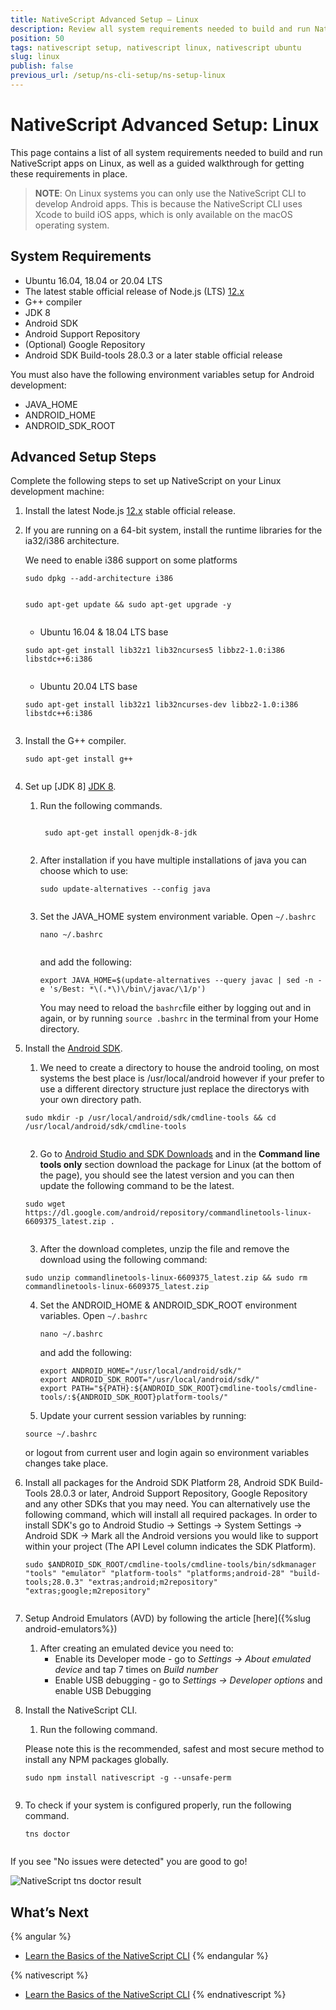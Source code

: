 ```yaml
---
title: NativeScript Advanced Setup — Linux
description: Review all system requirements needed to build and run NativeScript apps on Linux and follow the walkthrough to learn how to install and configure these dependencies.
position: 50
tags: nativescript setup, nativescript linux, nativescript ubuntu
slug: linux
publish: false
previous_url: /setup/ns-cli-setup/ns-setup-linux
---
```


# NativeScript Advanced Setup: Linux

This page contains a list of all system requirements needed to build and run NativeScript apps on Linux, as well as a guided walkthrough for getting these requirements in place.

> **NOTE**: On Linux systems you can only use the NativeScript CLI to develop Android apps. This is because the NativeScript CLI uses Xcode to build iOS apps, which is only available on the macOS operating system. 

## System Requirements

* Ubuntu 16.04, 18.04 or 20.04 LTS
* The latest stable official release of Node.js (LTS) [12.x](https://nodejs.org/dist/latest-v12.x/) 
* G++ compiler
* JDK 8
* Android SDK
* Android Support Repository
* (Optional) Google Repository
* Android SDK Build-tools 28.0.3 or a later stable official release

You must also have the following environment variables setup for Android development:

* JAVA_HOME
* ANDROID_HOME
* ANDROID_SDK_ROOT

## Advanced Setup Steps

Complete the following steps to set up NativeScript on your Linux development machine:

1. Install the latest Node.js [12.x](https://nodejs.org/dist/latest-v12.x/) stable official release. 

2. If you are running on a 64-bit system, install the runtime libraries for the ia32/i386 architecture.

    We need to enable i386 support on some platforms
    <pre class="add-copy-button"><code class="language-terminal">sudo dpkg --add-architecture i386
    </code></pre>

    <pre class="add-copy-button"><code class="language-terminal">sudo apt-get update && sudo apt-get upgrade -y
    </code></pre>
    
    - Ubuntu 16.04 &amp; 18.04 LTS base

    <pre class="add-copy-button"><code class="language-terminal">sudo apt-get install lib32z1 lib32ncurses5 libbz2-1.0:i386 libstdc++6:i386
    </code></pre>

    - Ubuntu 20.04 LTS base

    <pre class="add-copy-button"><code class="language-terminal">sudo apt-get install lib32z1 lib32ncurses-dev libbz2-1.0:i386 libstdc++6:i386
    </code></pre>
    
    
3. Install the G++ compiler.

    <pre class="add-copy-button"><code class="language-terminal">sudo apt-get install g++
    </code></pre>

4. Set up [JDK 8] [JDK 8](https://openjdk.java.net/install/).
    1. Run the following commands.

        <pre class="add-copy-button"><code class="language-terminal">
        sudo apt-get install openjdk-8-jdk
        </code></pre>

    2. After installation if you have multiple installations of java you can choose which to use:

        <pre class="add-copy-button"><code class="language-terminal">sudo update-alternatives --config java
        </code></pre>

    3. Set the JAVA_HOME system environment variable. Open `~/.bashrc` 
    
        <pre class="add-copy-button"><code class="language-terminal">nano ~/.bashrc
        </code></pre>
        
        and add the following:
    
        <pre class="add-copy-button"><code class="language-terminal">export JAVA_HOME=$(update-alternatives --query javac | sed -n -e 's/Best: *\(.*\)\/bin\/javac/\1/p')</code></pre>  
        
        You may need to reload the `bashrc`file either by logging out and in again, or by running `source .bashrc` in the terminal from your Home directory.  

5. Install the [Android SDK](http://developer.android.com/sdk/index.html).

    1. We need to create a directory to house the android tooling, on most systems the best place is /usr/local/android however if your prefer to use a different directory structure just replace the directorys with your own directory path.     
    <pre class="add-copy-button"><code class="language-terminal">sudo mkdir -p /usr/local/android/sdk/cmdline-tools && cd /usr/local/android/sdk/cmdline-tools
    </code></pre> 
    
    2. Go to [Android Studio and SDK Downloads](https://developer.android.com/sdk/index.html#Other) and in the **Command line tools only** section download the package for Linux (at the bottom of the page), you should see the latest version and you can then update the following command to be the latest.

    <pre class="add-copy-button"><code class="language-terminal">sudo wget https://dl.google.com/android/repository/commandlinetools-linux-6609375_latest.zip .
    </code></pre>

    3. After the download completes, unzip the file and remove the download using the following command:
    <pre class="add-copy-button"><code class="language-terminal">sudo unzip commandlinetools-linux-6609375_latest.zip && sudo rm commandlinetools-linux-6609375_latest.zip</code></pre>
        
    4. Set the ANDROID_HOME & ANDROID_SDK_ROOT environment variables. Open `~/.bashrc` 

        <pre class="add-copy-button"><code class="language-terminal">nano ~/.bashrc</code></pre>
    
        and add the following:
        <pre><code class="language-terminal">export ANDROID_HOME="/usr/local/android/sdk/"
       export ANDROID_SDK_ROOT="/usr/local/android/sdk/"
       export PATH="${PATH}:${ANDROID_SDK_ROOT}cmdline-tools/cmdline-tools/:${ANDROID_SDK_ROOT}platform-tools/"</code></pre>
        
     5. Update your current session variables by running:
     <pre><code class="language-terminal">source ~/.bashrc</code></pre>
     or logout from current user and login again so environment variables changes take place.

6. Install all packages for the Android SDK Platform 28, Android SDK Build-Tools 28.0.3 or later, Android Support Repository, Google Repository and any other SDKs that you may need. You can alternatively use the following command, which will install all required packages. In order to install SDK's go to Android Studio -> Settings -> System Settings -> Android SDK -> Mark all the Android versions you would like to support within your project (The API Level column indicates the SDK Platform).

    <pre class="add-copy-button"><code class="language-terminal">sudo $ANDROID_SDK_ROOT/cmdline-tools/cmdline-tools/bin/sdkmanager "tools" "emulator" "platform-tools" "platforms;android-28" "build-tools;28.0.3" "extras;android;m2repository" "extras;google;m2repository"
    </code></pre>

7. Setup Android Emulators (AVD) by following the article [here]({%slug android-emulators%})
    1. After creating an emulated device you need to:
        * Enable its Developer mode - go to _Settings -> About emulated device_ and tap 7 times on _Build number_
        * Enable USB debugging - go to _Settings -> Developer options_ and enable USB Debugging 

8. Install the NativeScript CLI.
    1. Run the following command.

    Please note this is the recommended, safest and most secure method to install any NPM packages globally.
    <pre class="add-copy-button"><code class="language-terminal">sudo npm install nativescript -g --unsafe-perm
    </code></pre>

9. To check if your system is configured properly, run the following command.

    <pre class="add-copy-button"><code class="language-terminal">tns doctor
    </code></pre>

If you see "No issues were detected" you are good to go!

![NativeScript tns doctor result](../img/start/linux-tns-doctor.png)

## What’s Next

{% angular %}
* [Learn the Basics of the NativeScript CLI](/start/cli-basics)
{% endangular %}

{% nativescript %}
* [Learn the Basics of the NativeScript CLI](/start/cli-basics)
{% endnativescript %}
